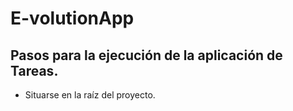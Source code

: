 # E-volutionApp

## Pasos para la ejecución de la aplicación de Tareas.

- Situarse en la raíz del proyecto.


